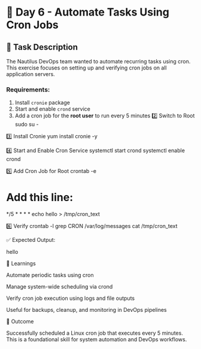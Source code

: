 # 🚀 Day 6 - Automate Tasks Using Cron Jobs

## 🧩 Task Description
The Nautilus DevOps team wanted to automate recurring tasks using cron.  
This exercise focuses on setting up and verifying cron jobs on all application servers.

### Requirements:
1. Install `cronie` package
2. Start and enable `crond` service
3. Add a cron job for the **root user** to run every 5 minutes
2️⃣ Switch to Root
sudo su -

3️⃣ Install Cronie
yum install cronie -y

4️⃣ Start and Enable Cron Service
systemctl start crond
systemctl enable crond

5️⃣ Add Cron Job for Root
crontab -e
# Add this line:
*/5 * * * * echo hello > /tmp/cron_text

6️⃣ Verify
crontab -l
grep CRON /var/log/messages
cat /tmp/cron_text


✅ Expected Output:

hello

🧠 Learnings

Automate periodic tasks using cron

Manage system-wide scheduling via crond

Verify cron job execution using logs and file outputs

Useful for backups, cleanup, and monitoring in DevOps pipelines

🏁 Outcome

Successfully scheduled a Linux cron job that executes every 5 minutes.
This is a foundational skill for system automation and DevOps workflows.
